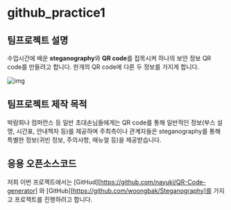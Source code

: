 # github_practice1

## 팀프로젝트 설명

수업시간에 배운 **steganography**와 **QR code**를 접목시켜 하나의 보안 정보 QR code를 만들려고 합니다.
한개의 QR code에 다른 두 정보를 가지게 합니다.

![img](https://user-images.githubusercontent.com/44853425/49075879-14e12a00-f27b-11e8-8476-a18990085a3c.png)


## 팀프로젝트 제작 목적

박람회나 컴퍼런스 등 일반 초대손님들에게는 QR code를 통해 일반적인 정보(부스 설명, 시간표, 안내책자 등)를 제공하며
주최측이나 관계자들은 steganography를 통해 특별한 정보(귀빈 정보, 주의사항, 매뉴얼 등)을 제공받습니다.


## 응용 오픈소스코드

저희 이번 프로젝트에서는 [GitHud][https://github.com/nayuki/QR-Code-generator] 와 [GitHub][https://github.com/woongbak/Steganography]를
가지고 프로젝트를 진행하려고 합니다.
